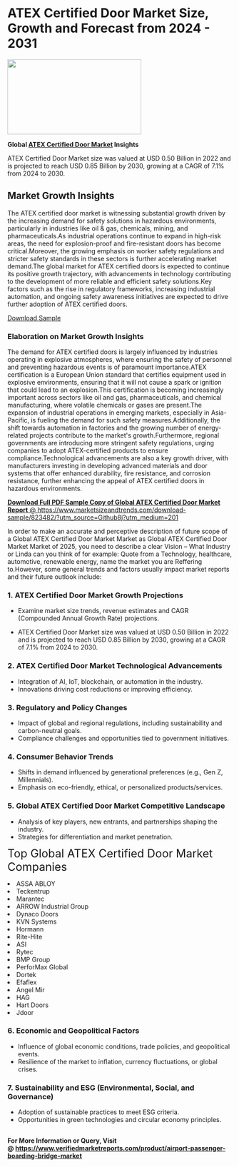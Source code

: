 <H1>ATEX Certified Door Market Size, Growth and Forecast from 2024 - 2031</H1><img class="aligncenter size-medium wp-image-584254" src="https://thirdeyenews.in/wp-content/uploads/2024/09/Global-Market-Research-300x168.jpeg" alt="" width="300" height="168" /><p><strong>Global&nbsp;<a href="https://www.marketsizeandtrends.com/download-sample/823482/?utm_source=Github8j?utm_medium=201">ATEX Certified Door Market</a> Insights</strong></p><p>ATEX Certified Door Market size was valued at USD 0.50 Billion in 2022 and is projected to reach USD 0.85 Billion by 2030, growing at a CAGR of 7.1% from 2024 to 2030.</p><p><h2>Market Growth Insights</h2> <p>The ATEX certified door market is witnessing substantial growth driven by the increasing demand for safety solutions in hazardous environments, particularly in industries like oil & gas, chemicals, mining, and pharmaceuticals.As industrial operations continue to expand in high-risk areas, the need for explosion-proof and fire-resistant doors has become critical.Moreover, the growing emphasis on worker safety regulations and stricter safety standards in these sectors is further accelerating market demand.The global market for ATEX certified doors is expected to continue its positive growth trajectory, with advancements in technology contributing to the development of more reliable and efficient safety solutions.Key factors such as the rise in regulatory frameworks, increasing industrial automation, and ongoing safety awareness initiatives are expected to drive further adoption of ATEX certified doors.</p> <p><a href="download-link">Download Sample</a></p> <h3>Elaboration on Market Growth Insights</h3> <p>The demand for ATEX certified doors is largely influenced by industries operating in explosive atmospheres, where ensuring the safety of personnel and preventing hazardous events is of paramount importance.ATEX certification is a European Union standard that certifies equipment used in explosive environments, ensuring that it will not cause a spark or ignition that could lead to an explosion.This certification is becoming increasingly important across sectors like oil and gas, pharmaceuticals, and chemical manufacturing, where volatile chemicals or gases are present.The expansion of industrial operations in emerging markets, especially in Asia-Pacific, is fueling the demand for such safety measures.Additionally, the shift towards automation in factories and the growing number of energy-related projects contribute to the market's growth.Furthermore, regional governments are introducing more stringent safety regulations, urging companies to adopt ATEX-certified products to ensure compliance.Technological advancements are also a key growth driver, with manufacturers investing in developing advanced materials and door systems that offer enhanced durability, fire resistance, and corrosion resistance, further enhancing the appeal of ATEX certified doors in hazardous environments.</p> <p><a href="more-info-link"></p><p><span class=""><strong>Download Full PDF Sample Copy of Global ATEX Certified Door Market Report</strong> @ <a href="https://www.marketsizeandtrends.com/download-sample/823482/?utm_source=Github8j?utm_medium=201" target="_blank">https://www.marketsizeandtrends.com/download-sample/823482/?utm_source=Github8j?utm_medium=201</a></span></p><p>In order to make an accurate and perceptive description of future scope of a Global&nbsp;ATEX Certified Door Market Market as Global&nbsp;ATEX Certified Door Market Market of 2025, you need to describe a clear Vision &ndash; What Industry or Linda can you think of for example: Quote from a Technology, healthcare, automotive, renewable energy, name the market you are Reffering to.However, some general trends and factors usually impact market reports and their future outlook include:</p><h3>1.&nbsp;<strong>ATEX Certified Door Market Growth Projections</strong></h3><ul><li>Examine market size trends, revenue estimates and CAGR (Compounded Annual Growth Rate) projections.</li><li><p>ATEX Certified Door Market size was valued at USD 0.50 Billion in 2022 and is projected to reach USD 0.85 Billion by 2030, growing at a CAGR of 7.1% from 2024 to 2030.</p></li></ul><h3>2.&nbsp;<strong>ATEX Certified Door Market Technological Advancements</strong></h3><ul><li>Integration of AI, IoT, blockchain, or automation in the industry.</li><li>Innovations driving cost reductions or improving efficiency.</li></ul><h3>3.&nbsp;<strong>Regulatory and Policy Changes</strong></h3><ul><li>Impact of global and regional regulations, including sustainability and carbon-neutral goals.</li><li>Compliance challenges and opportunities tied to government initiatives.</li></ul><h3>4.&nbsp;<strong>Consumer Behavior Trends</strong></h3><ul><li>Shifts in demand influenced by generational preferences (e.g., Gen Z, Millennials).</li><li>Emphasis on eco-friendly, ethical, or personalized products/services.</li></ul><h3>5.&nbsp;<strong>Global ATEX Certified Door Market Competitive Landscape</strong></h3><ul><li>Analysis of key players, new entrants, and partnerships shaping the industry.</li><li>Strategies for differentiation and market penetration.</li></ul><p data-pm-slice="1 1 []"><span style="color: inherit; font-family: inherit; font-size: 25px;">Top Global ATEX Certified Door Market Companies</span></p><div class="" data-test-id=""><p><li>ASSA ABLOY</li><li> Teckentrup</li><li> Marantec</li><li> ARROW Industrial Group</li><li> Dynaco Doors</li><li> KVN Systems</li><li> Hormann</li><li> Rite-Hite</li><li> ASI</li><li> Rytec</li><li> BMP Group</li><li> PerforMax Global</li><li> Dortek</li><li> Efaflex</li><li> Angel Mir</li><li> HAG</li><li> Hart Doors</li><li> Jdoor</li></p></div><h3>6.&nbsp;<strong>Economic and Geopolitical Factors</strong></h3><ul><li>Influence of global economic conditions, trade policies, and geopolitical events.</li><li>Resilience of the market to inflation, currency fluctuations, or global crises.</li></ul><h3>7.&nbsp;<strong>Sustainability and ESG (Environmental, Social, and Governance)</strong></h3><ul><li>Adoption of sustainable practices to meet ESG criteria.</li><li>Opportunities in green technologies and circular economy principles.</li></ul><h2><strong style="font-size: 14px;">For More Information or Query, Visit @&nbsp;</strong><a style="background-color: #ffffff; font-size: 14px;" href="https://www.marketsizeandtrends.com/report/atex-certified-door-market/" target="_blank">https://www.verifiedmarketreports.com/product/airport-passenger-boarding-bridge-market</a></h2>